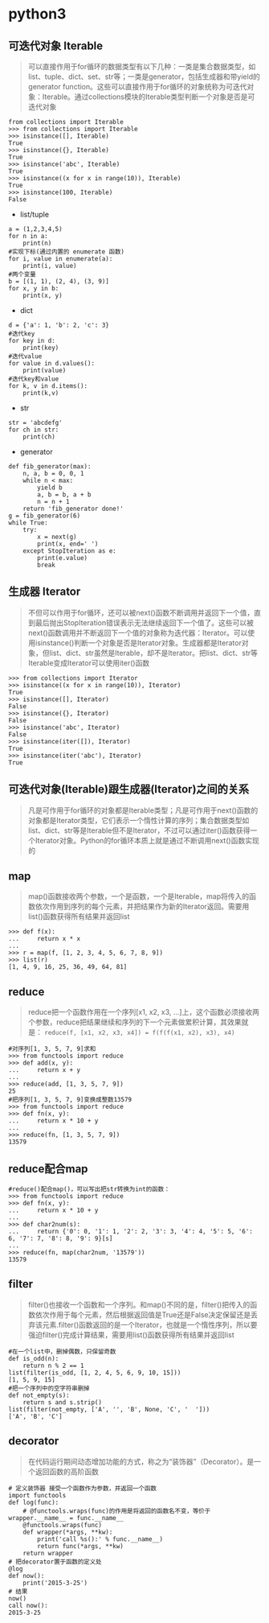 # python3

## 可迭代对象 Iterable
>可以直接作用于for循环的数据类型有以下几种：一类是集合数据类型，如list、tuple、dict、set、str等；一类是generator，包括生成器和带yield的generator function。这些可以直接作用于for循环的对象统称为可迭代对象：Iterable。通过collections模块的Iterable类型判断一个对象是否是可迭代对象
```
from collections import Iterable
>>> from collections import Iterable
>>> isinstance([], Iterable)
True
>>> isinstance({}, Iterable)
True
>>> isinstance('abc', Iterable)
True
>>> isinstance((x for x in range(10)), Iterable)
True
>>> isinstance(100, Iterable)
False
```

- list/tuple
```
a = (1,2,3,4,5)
for n in a:
    print(n)
#实现下标(通过内置的 enumerate 函数)
for i, value in enumerate(a):
    print(i, value)
#两个变量
b = [(1, 1), (2, 4), (3, 9)]
for x, y in b:
    print(x, y)
```
- dict
```
d = {'a': 1, 'b': 2, 'c': 3}
#迭代key
for key in d:
    print(key)
#迭代value
for value in d.values():
    print(value)
#迭代key和value
for k, v in d.items():
    print(k,v)
```
- str
```
str = 'abcdefg'
for ch in str:
    print(ch)
```
- generator
```
def fib_generator(max):
    n, a, b = 0, 0, 1
    while n < max:
        yield b
        a, b = b, a + b
        n = n + 1
    return 'fib_generator done!'
g = fib_generator(6)
while True:
    try:
        x = next(g)
        print(x, end=' ')
    except StopIteration as e:
        print(e.value)
        break
```

## 生成器 Iterator
>不但可以作用于for循环，还可以被next()函数不断调用并返回下一个值，直到最后抛出StopIteration错误表示无法继续返回下一个值了。这些可以被next()函数调用并不断返回下一个值的对象称为迭代器：Iterator。可以使用isinstance()判断一个对象是否是Iterator对象。生成器都是Iterator对象，但list、dict、str虽然是Iterable，却不是Iterator。把list、dict、str等Iterable变成Iterator可以使用iter()函数
```
>>> from collections import Iterator
>>> isinstance((x for x in range(10)), Iterator)
True
>>> isinstance([], Iterator)
False
>>> isinstance({}, Iterator)
False
>>> isinstance('abc', Iterator)
False
>>> isinstance(iter([]), Iterator)
True
>>> isinstance(iter('abc'), Iterator)
True
```

## 可迭代对象(Iterable)跟生成器(Iterator)之间的关系
>凡是可作用于for循环的对象都是Iterable类型；凡是可作用于next()函数的对象都是Iterator类型，它们表示一个惰性计算的序列；集合数据类型如list、dict、str等是Iterable但不是Iterator，不过可以通过iter()函数获得一个Iterator对象。Python的for循环本质上就是通过不断调用next()函数实现的

## map
>map()函数接收两个参数，一个是函数，一个是Iterable，map将传入的函数依次作用到序列的每个元素，并把结果作为新的Iterator返回。需要用list()函数获得所有结果并返回list
```
>>> def f(x):
...     return x * x
...
>>> r = map(f, [1, 2, 3, 4, 5, 6, 7, 8, 9])
>>> list(r)
[1, 4, 9, 16, 25, 36, 49, 64, 81]
```

## reduce
>reduce把一个函数作用在一个序列[x1, x2, x3, ...]上，这个函数必须接收两个参数，reduce把结果继续和序列的下一个元素做累积计算，其效果就是：
`reduce(f, [x1, x2, x3, x4]) = f(f(f(x1, x2), x3), x4)`
```
#对序列[1, 3, 5, 7, 9]求和
>>> from functools import reduce
>>> def add(x, y):
...     return x + y
...
>>> reduce(add, [1, 3, 5, 7, 9])
25
#把序列[1, 3, 5, 7, 9]变换成整数13579
>>> from functools import reduce
>>> def fn(x, y):
...     return x * 10 + y
...
>>> reduce(fn, [1, 3, 5, 7, 9])
13579
```

## reduce配合map
```
#reduce()配合map()，可以写出把str转换为int的函数：
>>> from functools import reduce
>>> def fn(x, y):
...     return x * 10 + y
...
>>> def char2num(s):
...     return {'0': 0, '1': 1, '2': 2, '3': 3, '4': 4, '5': 5, '6': 6, '7': 7, '8': 8, '9': 9}[s]
...
>>> reduce(fn, map(char2num, '13579'))
13579
```

## filter
>filter()也接收一个函数和一个序列。和map()不同的是，filter()把传入的函数依次作用于每个元素，然后根据返回值是True还是False决定保留还是丢弃该元素.filter()函数返回的是一个Iterator，也就是一个惰性序列，所以要强迫filter()完成计算结果，需要用list()函数获得所有结果并返回list
```
#在一个list中，删掉偶数，只保留奇数
def is_odd(n):
    return n % 2 == 1
list(filter(is_odd, [1, 2, 4, 5, 6, 9, 10, 15]))
[1, 5, 9, 15]
#把一个序列中的空字符串删掉
def not_empty(s):
    return s and s.strip()
list(filter(not_empty, ['A', '', 'B', None, 'C', '  ']))
['A', 'B', 'C']
```

## decorator
>在代码运行期间动态增加功能的方式，称之为“装饰器”（Decorator）。是一个返回函数的高阶函数
```
# 定义装饰器 接受一个函数作为参数，并返回一个函数
import functools
def log(func):
    # @functools.wraps(func)的作用是将返回的函数名不变，等价于 wrapper.__name__ = func.__name__
    @functools.wraps(func)
    def wrapper(*args, **kw):
        print('call %s():' % func.__name__)
        return func(*args, **kw)
    return wrapper
# 把decorator置于函数的定义处
@log
def now():
    print('2015-3-25')
# 结果
now()
call now():
2015-3-25
```
